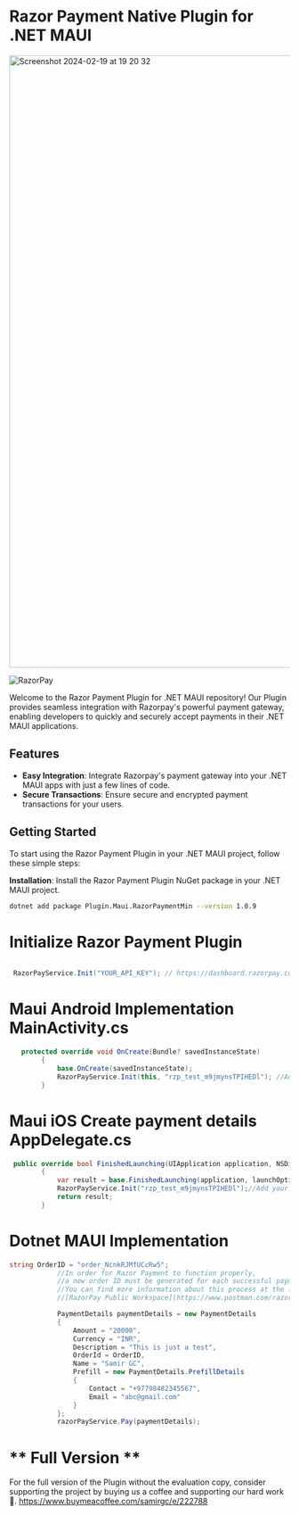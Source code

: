 # Razor Payment Native Plugin for .NET MAUI

<img width="1098" alt="Screenshot 2024-02-19 at 19 20 32" src="https://github.com/samirgcofficial/RazorPaymentMaui/assets/55045516/a0336a74-182d-46f2-81d4-de14855d33ef">


![RazorPay](https://github.com/samirgcofficial/RazorPaymentMaui/assets/55045516/fc487275-90f4-4117-859d-6ee8ca586f8c)

Welcome to the Razor Payment Plugin for .NET MAUI repository! Our Plugin provides seamless integration with Razorpay's powerful payment gateway, enabling developers to quickly and securely accept payments in their .NET MAUI applications.

## Features

- **Easy Integration**: Integrate Razorpay's payment gateway into your .NET MAUI apps with just a few lines of code.
- **Secure Transactions**: Ensure secure and encrypted payment transactions for your users.

## Getting Started

To start using the Razor Payment Plugin in your .NET MAUI project, follow these simple steps:

 **Installation**: Install the Razor Payment Plugin NuGet package in your .NET MAUI project.
   ```sh
  dotnet add package Plugin.Maui.RazorPaymentMin --version 1.0.9
```

# Initialize Razor Payment Plugin
```csharp

 RazorPayService.Init("YOUR_API_KEY"); // https://dashboard.razorpay.com/app/website-app-settings/api-keys

```

# Maui Android Implementation MainActivity.cs
```csharp
   protected override void OnCreate(Bundle? savedInstanceState)
        {
            base.OnCreate(savedInstanceState);
            RazorPayService.Init(this, "rzp_test_m9jmynsTPIHEDl"); //Add your Razor Pay Api Key https://dashboard.razorpay.com/app/website-app-settings/api-keys 
        }
```

# Maui iOS Create payment details AppDelegate.cs

```csharp
 public override bool FinishedLaunching(UIApplication application, NSDictionary launchOptions)
        {
            var result = base.FinishedLaunching(application, launchOptions);
            RazorPayService.Init("rzp_test_m9jmynsTPIHEDl");//Add your Razor Pay Api Key https://dashboard.razorpay.com/app/website-app-settings/api-keys 
            return result;
        }
```

# Dotnet MAUI Implementation 
```csharp
string OrderID = "order_NcnkRJMfUCcRw5";
            //In order for Razor Payment to function properly,
            //a new order ID must be generated for each successful payment made.
            //You can find more information about this process at the following link:
            //[RazorPay Public Workspace](https://www.postman.com/razorpaydev/workspace/razorpay-public-workspace/folder/12492020-91450029-1c52-4375-8033-39ca4c2d0a8c).

            PaymentDetails paymentDetails = new PaymentDetails
            {
                Amount = "20000",
                Currency = "INR",
                Description = "This is just a test",
                OrderId = OrderID,
                Name = "Samir GC",
                Prefill = new PaymentDetails.PrefillDetails
                {
                    Contact = "+97798482345567",
                    Email = "abc@gmail.com"
                }
            };
            razorPayService.Pay(paymentDetails);

```


# ** Full Version **
For the full version of the Plugin without the evaluation copy, consider supporting the project by buying us a coffee and supporting our hard work 🥰.
https://www.buymeacoffee.com/samirgc/e/222788
